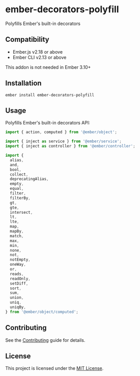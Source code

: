 # ember-decorators-polyfill

Polyfills Ember's built-in decorators

## Compatibility

- Ember.js v2.18 or above
- Ember CLI v2.13 or above

This addon is not needed in Ember 3.10+

## Installation

```
ember install ember-decorators-polyfill
```

## Usage

Polyfills Ember's built-in decorators API:

```js
import { action, computed } from '@ember/object';

import { inject as service } from '@ember/service';
import { inject as controller } from '@ember/controller';

import {
  alias,
  and,
  bool,
  collect,
  deprecatingAlias,
  empty,
  equal,
  filter,
  filterBy,
  gt,
  gte,
  intersect,
  lt,
  lte,
  map,
  mapBy,
  match,
  max,
  min,
  none,
  not,
  notEmpty,
  oneWay,
  or,
  reads,
  readOnly,
  setDiff,
  sort,
  sum,
  union,
  uniq,
  uniqBy,
} from '@ember/object/computed';
```

## Contributing

See the [Contributing](CONTRIBUTING.md) guide for details.

## License

This project is licensed under the [MIT License](LICENSE.md).

